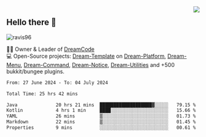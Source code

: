 <img align='right' src="https://github-readme-stats.vercel.app/api?username=Ravis96&show_icons=true">

## Hello there 👋
<p align="left"> <img src="https://komarev.com/ghpvc/?username=ravis96&label=Profile%20views&color=0e75b6&style=flat" alt="ravis96" /> </p>

👨‍💻 Owner & Leader of [DreamCode](https://github.com/DreamPoland) <br>
💻 Open-Source projects: [Dream-Template](https://github.com/DreamPoland/dream-template) on [Dream-Platform](https://github.com/DreamPoland/dream-platform), [Dream-Menu](https://github.com/DreamPoland/dream-menu), [Dream-Command](https://github.com/DreamPoland/dream-command), [Dream-Notice](https://github.com/DreamPoland/dream-notice), [Dream-Utilities](https://github.com/DreamPoland/dream-utilities) and +500 bukkit/bungee plugins.

<!--START_SECTION:waka-->

```txt
From: 27 June 2024 - To: 04 July 2024

Total Time: 25 hrs 42 mins

Java              20 hrs 21 mins  ███████████████████▓░░░░░   79.15 %
Kotlin            4 hrs 1 min     ████░░░░░░░░░░░░░░░░░░░░░   15.66 %
YAML              26 mins         ▒░░░░░░░░░░░░░░░░░░░░░░░░   01.73 %
Markdown          22 mins         ▒░░░░░░░░░░░░░░░░░░░░░░░░   01.45 %
Properties        9 mins          ░░░░░░░░░░░░░░░░░░░░░░░░░   00.61 %
```

<!--END_SECTION:waka-->
